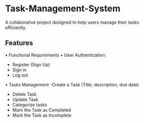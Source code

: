 # Task-Management-System
A collaborative project designed to help users manage their tasks efficiently.

## Features
•	Functional Requirements
•	User Authentication:

- Register (Sign Up)
- Sign in
- Log out

•	Tasks Management 
-Create a Task (Title, description, due date)
-	Delete Task 
-	Update Task
-	Categorize tasks
-	Mark the Task as Completed 
-	Mark the Task as Incomplete
